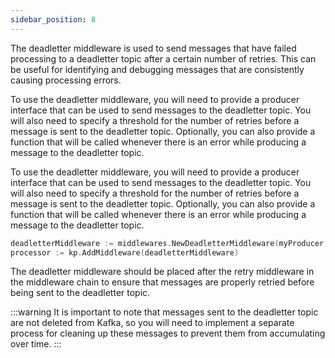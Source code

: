 ```yaml
---
sidebar_position: 8
---
```

The deadletter middleware is used to send messages that have failed processing to a deadletter topic after a certain number of retries. This can be useful for identifying and debugging messages that are consistently causing processing errors.

To use the deadletter middleware, you will need to provide a producer interface that can be used to send messages to the deadletter topic. You will also need to specify a threshold for the number of retries before a message is sent to the deadletter topic. Optionally, you can also provide a function that will be called whenever there is an error while producing a message to the deadletter topic.

To use the deadletter middleware, you will need to provide a producer interface that can be used to send messages to the deadletter topic. You will also need to specify a threshold for the number of retries before a message is sent to the deadletter topic. Optionally, you can also provide a function that will be called whenever there is an error while producing a message to the deadletter topic.

```go
deadletterMiddleware := middlewares.NewDeadletterMiddleware(myProducer, 5, myOnProduceErrorsFunc)
processor := kp.AddMiddleware(deadletterMiddleware)
```

The deadletter middleware should be placed after the retry middleware in the middleware chain to ensure that messages are properly retried before being sent to the deadletter topic.

:::warning
It is important to note that messages sent to the deadletter topic are not deleted from Kafka, so you will need to implement a separate process for cleaning up these messages to prevent them from accumulating over time.
:::
